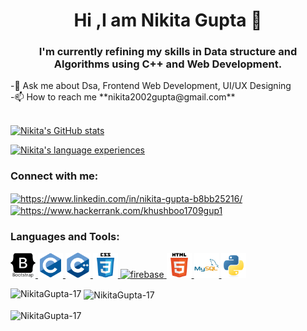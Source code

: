 <h1 align="center">Hi ,I am Nikita Gupta 👋</h1>

<h3 align="center">I'm currently refining my skills in Data structure and Algorithms using C++ and Web Development.</h3>
-💬 Ask me about Dsa, Frontend Web Development, UI/UX Designing<br>
-📫 How to reach me **nikita2002gupta@gmail.com**<br/><br/>

<a href="https://quine.sh/profile/Nikita"><img src="https://stats.quine.sh/Nikita/github" alt="Nikita's GitHub stats" width="840px"></a>

<a href="https://quine.sh/profile/Nikita"><img src="https://stats.quine.sh/Nikita/verified-languages" alt="Nikita's language experiences" width="840px"></a>

<h3 align="left">Connect with me:</h3>
<p align="left">
<a href="https://www.linkedin.com/in/nikita-gupta-b8bb25216/" target="blank"><img align="center" src="https://raw.githubusercontent.com/rahuldkjain/github-profile-readme-generator/master/src/images/icons/Social/linked-in-alt.svg" alt="https://www.linkedin.com/in/nikita-gupta-b8bb25216/" height="30" width="40" /></a>
<a href="https://www.hackerrank.com/khushboo1709gup1" target="blank"><img align="center" src="https://raw.githubusercontent.com/rahuldkjain/github-profile-readme-generator/master/src/images/icons/Social/hackerrank.svg" alt="https://www.hackerrank.com/khushboo1709gup1" height="30" width="40" /></a>

<h3 align="left">Languages and Tools:</h3>
<p align="left"><a href="https://getbootstrap.com" target="_blank" rel="noreferrer"> <img src="https://raw.githubusercontent.com/devicons/devicon/master/icons/bootstrap/bootstrap-plain-wordmark.svg" alt="bootstrap" width="40" height="40"/> </a> <a href="https://www.cprogramming.com/" target="_blank" rel="noreferrer"> <img src="https://raw.githubusercontent.com/devicons/devicon/master/icons/c/c-original.svg" alt="c" width="40" height="40"/> </a> <a href="https://www.w3schools.com/cpp/" target="_blank" rel="noreferrer"> <img src="https://raw.githubusercontent.com/devicons/devicon/master/icons/cplusplus/cplusplus-original.svg" alt="cplusplus" width="40" height="40"/> </a> <a href="https://www.w3schools.com/css/" target="_blank" rel="noreferrer"> <img src="https://raw.githubusercontent.com/devicons/devicon/master/icons/css3/css3-original-wordmark.svg" alt="css3" width="40" height="40"/> </a> <a href="https://firebase.google.com/" target="_blank" rel="noreferrer"> <img src="https://www.vectorlogo.zone/logos/firebase/firebase-icon.svg" alt="firebase" width="40" height="40"/> </a> <a href="https://www.w3.org/html/" target="_blank" rel="noreferrer"> <img src="https://raw.githubusercontent.com/devicons/devicon/master/icons/html5/html5-original-wordmark.svg" alt="html5" width="40" height="40"/> </a> <a href="https://www.mysql.com/" target="_blank" rel="noreferrer"> <img src="https://raw.githubusercontent.com/devicons/devicon/master/icons/mysql/mysql-original-wordmark.svg" alt="mysql" width="40" height="40"/> </a> <a href="https://www.python.org" target="_blank" rel="noreferrer"> <img src="https://raw.githubusercontent.com/devicons/devicon/master/icons/python/python-original.svg" alt="python" width="40" height="40"/> </a> </p>

<p><img align="left" src="https://github-readme-stats.vercel.app/api/top-langs?username=NikitaGupta-17&show_icons=true&locale=en&layout=compact" alt="NikitaGupta-17" /></p>

<p>&nbsp;<img align="center" src="https://github-readme-stats.vercel.app/api?username=NikitaGupta-17&show_icons=true&locale=en" alt="NikitaGupta-17" /></p>

<p><img align="center" src="https://github-readme-streak-stats.herokuapp.com/?user=NikitaGupta-17&" alt="NikitaGupta-17" /></p>
